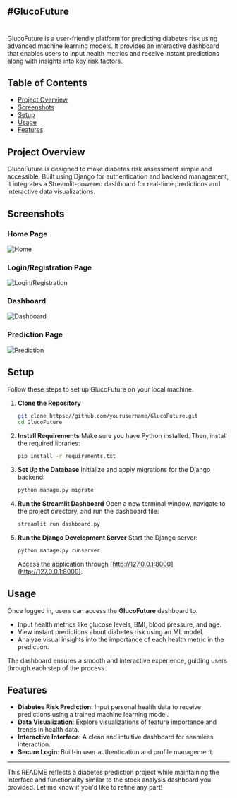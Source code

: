 #GlucoFuture
---

# 

GlucoFuture is a user-friendly platform for predicting diabetes risk using advanced machine learning models. It provides an interactive dashboard that enables users to input health metrics and receive instant predictions along with insights into key risk factors.

## Table of Contents

- [Project Overview](#project-overview)
- [Screenshots](#screenshots)
- [Setup](#setup)
- [Usage](#usage)
- [Features](#features)

## Project Overview

GlucoFuture is designed to make diabetes risk assessment simple and accessible. Built using Django for authentication and backend management, it integrates a Streamlit-powered dashboard for real-time predictions and interactive data visualizations.

## Screenshots

### Home Page
![Home](https://github.com/Sahana12reddy/GlucoFuture/blob/main/picture/p4.jpeg)

### Login/Registration Page
![Login/Registration](https://github.com/Sahana12reddy/GlucoFuture/blob/main/picture/p3.jpeg)

### Dashboard
![Dashboard](https://github.com/Sahana12reddy/GlucoFuture/blob/main/picture/p1.jpeg)

### Prediction Page
![Prediction](https://github.com/Sahana12reddy/GlucoFuture/blob/main/picture/p2.jpeg)

## Setup

Follow these steps to set up GlucoFuture on your local machine.

1. **Clone the Repository**
   ```bash
   git clone https://github.com/yourusername/GlucoFuture.git
   cd GlucoFuture
   ```

2. **Install Requirements**
   Make sure you have Python installed. Then, install the required libraries:
   ```bash
   pip install -r requirements.txt
   ```

3. **Set Up the Database**
   Initialize and apply migrations for the Django backend:
   ```bash
   python manage.py migrate
   ```

4. **Run the Streamlit Dashboard**
   Open a new terminal window, navigate to the project directory, and run the dashboard file:
   ```bash
   streamlit run dashboard.py
   ```

5. **Run the Django Development Server**
   Start the Django server:
   ```bash
   python manage.py runserver
   ```

   Access the application through [http://127.0.0.1:8000](http://127.0.0.1:8000).

## Usage

Once logged in, users can access the **GlucoFuture** dashboard to:

- Input health metrics like glucose levels, BMI, blood pressure, and age.
- View instant predictions about diabetes risk using an ML model.
- Analyze visual insights into the importance of each health metric in the prediction.

The dashboard ensures a smooth and interactive experience, guiding users through each step of the process.

## Features

- **Diabetes Risk Prediction**: Input personal health data to receive predictions using a trained machine learning model.
- **Data Visualization**: Explore visualizations of feature importance and trends in health data.
- **Interactive Interface**: A clean and intuitive dashboard for seamless interaction.
- **Secure Login**: Built-in user authentication and profile management.

--- 

This README reflects a diabetes prediction project while maintaining the interface and functionality similar to the stock analysis dashboard you provided. Let me know if you'd like to refine any part!
